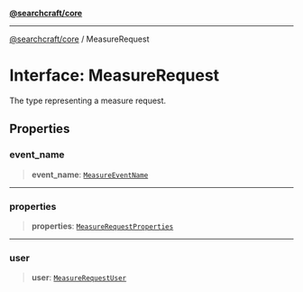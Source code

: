[**@searchcraft/core**](https://docs.searchcraft.io/reference/sdk/core/README.md)

***

[@searchcraft/core](https://docs.searchcraft.io/reference/sdk/core/globals.md) / MeasureRequest

# Interface: MeasureRequest

The type representing a measure request.

## Properties

### event\_name

> **event\_name**: [`MeasureEventName`](https://docs.searchcraft.io/reference/sdk/core/type-aliases/MeasureEventName.md)

***

### properties

> **properties**: [`MeasureRequestProperties`](https://docs.searchcraft.io/reference/sdk/core/interfaces/MeasureRequestProperties.md)

***

### user

> **user**: [`MeasureRequestUser`](https://docs.searchcraft.io/reference/sdk/core/interfaces/MeasureRequestUser.md)
